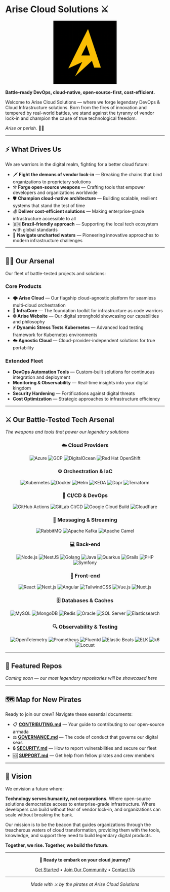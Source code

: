 # Arise Cloud Solutions ⚔️

<div align="center">
  <img src="../assets/logo.png" alt="Arise Cloud Solutions Logo" width="200" height="200" />
</div>

**Battle-ready DevOps, cloud-native, open-source-first, cost-efficient.**

Welcome to Arise Cloud Solutions — where we forge legendary DevOps & Cloud Infrastructure solutions. Born from the fires of innovation and tempered by real-world battles, we stand against the tyranny of vendor lock-in and champion the cause of true technological freedom.

*Arise or perish.* 🏴‍☠️

---

## ⚡ What Drives Us

We are warriors in the digital realm, fighting for a better cloud future:

- 🗡️ **Fight the demons of vendor lock-in** — Breaking the chains that bind organizations to proprietary solutions
- ⚒️ **Forge open-source weapons** — Crafting tools that empower developers and organizations worldwide
- 🛡️ **Champion cloud-native architecture** — Building scalable, resilient systems that stand the test of time
- 💰 **Deliver cost-efficient solutions** — Making enterprise-grade infrastructure accessible to all
- 🇧🇷 **Brazil-friendly approach** — Supporting the local tech ecosystem with global standards
- 🌊 **Navigate uncharted waters** — Pioneering innovative approaches to modern infrastructure challenges

---

## 🏴‍☠️ Our Arsenal

Our fleet of battle-tested projects and solutions:

### Core Products
- **🌩️ Arise Cloud** — Our flagship cloud-agnostic platform for seamless multi-cloud orchestration
- **🔧 InfraCore** — The foundation toolkit for infrastructure as code warriors
- **🌐 Arise Website** — Our digital stronghold showcasing our capabilities and philosophy
- **⚡ Dynamic Stress Tests Kubernetes** — Advanced load testing framework for Kubernetes environments
- **☁️ Agnostic Cloud** — Cloud-provider-independent solutions for true portability

### Extended Fleet
- **DevOps Automation Tools** — Custom-built solutions for continuous integration and deployment
- **Monitoring & Observability** — Real-time insights into your digital kingdom
- **Security Hardening** — Fortifications against digital threats
- **Cost Optimization** — Strategic approaches to infrastructure efficiency

---

## ⚔️ Our Battle-Tested Tech Arsenal

*The weapons and tools that power our legendary solutions*

<div align="center">

### ☁️ Cloud Providers
![Azure](https://img.shields.io/badge/Azure-0078D4?logo=microsoftazure&logoColor=white)
![GCP](https://img.shields.io/badge/GCP-4285F4?logo=googlecloud&logoColor=white)
![DigitalOcean](https://img.shields.io/badge/DigitalOcean-0080FF?logo=digitalocean&logoColor=white)
![Red Hat OpenShift](https://img.shields.io/badge/OpenShift-EE0000?logo=redhatopenshift&logoColor=white)

### ⚙️ Orchestration & IaC
![Kubernetes](https://img.shields.io/badge/Kubernetes-326ce5?logo=kubernetes&logoColor=white)
![Docker](https://img.shields.io/badge/Docker-2496ED?logo=docker&logoColor=white)
![Helm](https://img.shields.io/badge/Helm-0F1689?logo=helm&logoColor=white)
![KEDA](https://img.shields.io/badge/KEDA-FF6F00?logo=apachekafka&logoColor=white)
![Dapr](https://img.shields.io/badge/Dapr-35495E?logo=dapr&logoColor=white)
![Terraform](https://img.shields.io/badge/Terraform-844FBA?logo=terraform&logoColor=white)

### 🔧 CI/CD & DevOps
![GitHub Actions](https://img.shields.io/badge/GitHub%20Actions-2088FF?logo=githubactions&logoColor=white)
![GitLab CI/CD](https://img.shields.io/badge/GitLab%20CI/CD-FC6D26?logo=gitlab&logoColor=white)
![Google Cloud Build](https://img.shields.io/badge/Cloud%20Build-4285F4?logo=googlecloud&logoColor=white)
![Cloudflare](https://img.shields.io/badge/Cloudflare-F38020?logo=cloudflare&logoColor=white)

### 📡 Messaging & Streaming
![RabbitMQ](https://img.shields.io/badge/RabbitMQ-FF6600?logo=rabbitmq&logoColor=white)
![Apache Kafka](https://img.shields.io/badge/Kafka-231F20?logo=apachekafka&logoColor=white)
![Apache Camel](https://img.shields.io/badge/Apache%20Camel-EA2328?logo=apache&logoColor=white)

### 💻 Back-end
![Node.js](https://img.shields.io/badge/Node.js-339933?logo=nodedotjs&logoColor=white)
![NestJS](https://img.shields.io/badge/NestJS-E0234E?logo=nestjs&logoColor=white)
![Golang](https://img.shields.io/badge/Go-00ADD8?logo=go&logoColor=white)
![Java](https://img.shields.io/badge/Java-007396?logo=openjdk&logoColor=white)
![Quarkus](https://img.shields.io/badge/Quarkus-4695EB?logo=quarkus&logoColor=white)
![Grails](https://img.shields.io/badge/Grails-5E8C31?logo=groovy&logoColor=white)
![PHP](https://img.shields.io/badge/PHP-777BB4?logo=php&logoColor=white)
![Symfony](https://img.shields.io/badge/Symfony-000000?logo=symfony&logoColor=white)

### 🎨 Front-end
![React](https://img.shields.io/badge/React-61DAFB?logo=react&logoColor=black)
![Next.js](https://img.shields.io/badge/Next.js-000000?logo=nextdotjs&logoColor=white)
![Angular](https://img.shields.io/badge/Angular-DD0031?logo=angular&logoColor=white)
![TailwindCSS](https://img.shields.io/badge/Tailwind_CSS-38B2AC?logo=tailwindcss&logoColor=white)
![Vue.js](https://img.shields.io/badge/Vue.js-4FC08D?logo=vuedotjs&logoColor=white)
![Nuxt.js](https://img.shields.io/badge/Nuxt.js-00DC82?logo=nuxtdotjs&logoColor=white)

### 🗄️ Databases & Caches
![MySQL](https://img.shields.io/badge/MySQL-4479A1?logo=mysql&logoColor=white)
![MongoDB](https://img.shields.io/badge/MongoDB-47A248?logo=mongodb&logoColor=white)
![Redis](https://img.shields.io/badge/Redis-DC382D?logo=redis&logoColor=white)
![Oracle](https://img.shields.io/badge/Oracle-F80000?logo=oracle&logoColor=white)
![SQL Server](https://img.shields.io/badge/SQL%20Server-CC2927?logo=microsoftsqlserver&logoColor=white)
![Elasticsearch](https://img.shields.io/badge/Elasticsearch-005571?logo=elasticsearch&logoColor=white)

### 🔍 Observability & Testing
![OpenTelemetry](https://img.shields.io/badge/OpenTelemetry-000000?logo=opentelemetry&logoColor=white)
![Prometheus](https://img.shields.io/badge/Prometheus-E6522C?logo=prometheus&logoColor=white)
![Fluentd](https://img.shields.io/badge/Fluentd-0E83C8?logo=fluentd&logoColor=white)
![Elastic Beats](https://img.shields.io/badge/Beats-005571?logo=elasticstack&logoColor=white)
![ELK](https://img.shields.io/badge/ELK-005571?logo=elasticstack&logoColor=white)
![k6](https://img.shields.io/badge/k6-7D64FF?logo=k6&logoColor=white)
![Locust](https://img.shields.io/badge/Locust-009688?logo=python&logoColor=white)

</div>

---

## 🌟 Featured Repos

*Coming soon — our most legendary repositories will be showcased here*

<!-- Featured repositories will be automatically populated -->

---

## 🗺️ Map for New Pirates

Ready to join our crew? Navigate these essential documents:

- 📋 [**CONTRIBUTING.md**](../CONTRIBUTING.md) — Your guide to contributing to our open-source armada
- ⚖️ [**GOVERNANCE.md**](../GOVERNANCE.md) — The code of conduct that governs our digital seas
- 🔒 [**SECURITY.md**](../SECURITY.md) — How to report vulnerabilities and secure our fleet
- 🆘 [**SUPPORT.md**](../SUPPORT.md) — Get help from fellow pirates and crew members

---

## 🔮 Vision

We envision a future where:

**Technology serves humanity, not corporations.** Where open-source solutions democratize access to enterprise-grade infrastructure. Where developers can build without fear of vendor lock-in, and organizations can scale without breaking the bank.

Our mission is to be the beacon that guides organizations through the treacherous waters of cloud transformation, providing them with the tools, knowledge, and support they need to build legendary digital products.

**Together, we rise. Together, we build the future.**

---

<div align="center">

**🚀 Ready to embark on your cloud journey?**

[Get Started](https://github.com/arisecloudsolutions) • [Join Our Community](https://github.com/arisecloudsolutions/.github/discussions) • [Contact Us](mailto:ahoy@arisecloudsolutions.com)

---

*Made with ⚔️ by the pirates at Arise Cloud Solutions*

</div>
